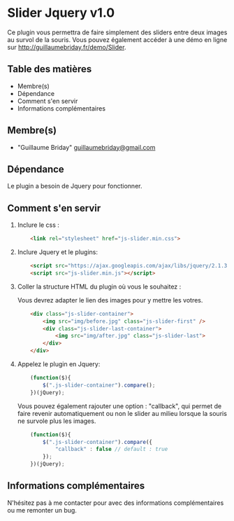 # Slider Jquery v1.0

Ce plugin vous permettra de faire simplement des sliders entre deux images au survol de la souris.
Vous pouvez également accéder à une démo en ligne sur http://guillaumebriday.fr/demo/Slider.

## Table des matières

* Membre(s)
* Dépendance
* Comment s'en servir
* Informations complémentaires


## Membre(s)

* "Guillaume Briday" <guillaumebriday@gmail.com>

## Dépendance

Le plugin a besoin de Jquery pour fonctionner.

## Comment s'en servir

1. Inclure le css :

    ```html
        <link rel="stylesheet" href="js-slider.min.css">    
    ```
    
2. Inclure Jquery et le plugins:

    ```html
        <script src="https://ajax.googleapis.com/ajax/libs/jquery/2.1.3/jquery.min.js"></script>
        <script src="js-slider.min.js"></script>
    ```

3. Coller la structure HTML du plugin où vous le souhaitez :

    Vous devrez adapter le lien des images pour y mettre les votres.

    ```html
        <div class="js-slider-container">
            <img src="img/before.jpg" class="js-slider-first" />
            <div class="js-slider-last-container">
                <img src="img/after.jpg" class="js-slider-last">
            </div>
        </div>  
    ```


4. Appelez le plugin en Jquery:

    ```javascript
        (function($){
            $(".js-slider-container").compare();
        })(jQuery);
    ```

    Vous pouvez également rajouter une option : "callback", qui permet de faire revenir automatiquement ou non le slider au milieu lorsque la souris ne survole plus les images. 

    ```javascript
        (function($){
            $(".js-slider-container").compare({
                "callback" : false // default : true
            });
        })(jQuery);
    ```  

## Informations complémentaires

N'hésitez pas à me contacter pour avec des informations complémentaires ou me remonter un bug.
